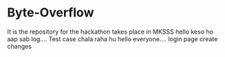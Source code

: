 # Byte-Overflow
 It is the repository for the hackathon takes place in MKSSS
hello keso ho aap sab log....
Test case chala raha hu
hello everyone....
login page
create changes

